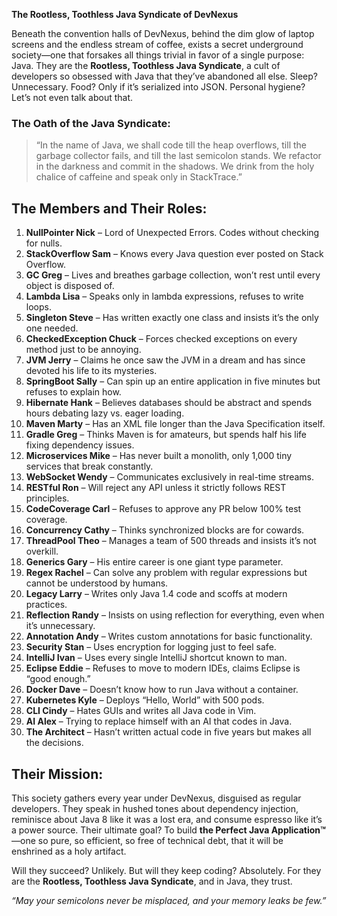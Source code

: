 **The Rootless, Toothless Java Syndicate of DevNexus**

Beneath the convention halls of DevNexus, behind the dim glow of laptop screens and the endless stream of coffee, exists a secret underground society—one that forsakes all things trivial in favor of a single purpose: Java. They are the **Rootless, Toothless Java Syndicate**, a cult of developers so obsessed with Java that they’ve abandoned all else. Sleep? Unnecessary. Food? Only if it’s serialized into JSON. Personal hygiene? Let’s not even talk about that.

### The Oath of the Java Syndicate:
> “In the name of Java, we shall code till the heap overflows, till the garbage collector fails, and till the last semicolon stands. We refactor in the darkness and commit in the shadows. We drink from the holy chalice of caffeine and speak only in StackTrace.”

## The Members and Their Roles:

1. **NullPointer Nick** – Lord of Unexpected Errors. Codes without checking for nulls.
2. **StackOverflow Sam** – Knows every Java question ever posted on Stack Overflow.
3. **GC Greg** – Lives and breathes garbage collection, won’t rest until every object is disposed of.
4. **Lambda Lisa** – Speaks only in lambda expressions, refuses to write loops.
5. **Singleton Steve** – Has written exactly one class and insists it’s the only one needed.
6. **CheckedException Chuck** – Forces checked exceptions on every method just to be annoying.
7. **JVM Jerry** – Claims he once saw the JVM in a dream and has since devoted his life to its mysteries.
8. **SpringBoot Sally** – Can spin up an entire application in five minutes but refuses to explain how.
9. **Hibernate Hank** – Believes databases should be abstract and spends hours debating lazy vs. eager loading.
10. **Maven Marty** – Has an XML file longer than the Java Specification itself.
11. **Gradle Greg** – Thinks Maven is for amateurs, but spends half his life fixing dependency issues.
12. **Microservices Mike** – Has never built a monolith, only 1,000 tiny services that break constantly.
13. **WebSocket Wendy** – Communicates exclusively in real-time streams.
14. **RESTful Ron** – Will reject any API unless it strictly follows REST principles.
15. **CodeCoverage Carl** – Refuses to approve any PR below 100% test coverage.
16. **Concurrency Cathy** – Thinks synchronized blocks are for cowards.
17. **ThreadPool Theo** – Manages a team of 500 threads and insists it’s not overkill.
18. **Generics Gary** – His entire career is one giant type parameter.
19. **Regex Rachel** – Can solve any problem with regular expressions but cannot be understood by humans.
20. **Legacy Larry** – Writes only Java 1.4 code and scoffs at modern practices.
21. **Reflection Randy** – Insists on using reflection for everything, even when it’s unnecessary.
22. **Annotation Andy** – Writes custom annotations for basic functionality.
23. **Security Stan** – Uses encryption for logging just to feel safe.
24. **IntelliJ Ivan** – Uses every single IntelliJ shortcut known to man.
25. **Eclipse Eddie** – Refuses to move to modern IDEs, claims Eclipse is “good enough.”
26. **Docker Dave** – Doesn’t know how to run Java without a container.
27. **Kubernetes Kyle** – Deploys “Hello, World” with 500 pods.
28. **CLI Cindy** – Hates GUIs and writes all Java code in Vim.
29. **AI Alex** – Trying to replace himself with an AI that codes in Java.
30. **The Architect** – Hasn’t written actual code in five years but makes all the decisions.

## Their Mission:
This society gathers every year under DevNexus, disguised as regular developers. They speak in hushed tones about dependency injection, reminisce about Java 8 like it was a lost era, and consume espresso like it’s a power source. Their ultimate goal? To build **the Perfect Java Application™**—one so pure, so efficient, so free of technical debt, that it will be enshrined as a holy artifact.

Will they succeed? Unlikely. But will they keep coding? Absolutely. For they are the **Rootless, Toothless Java Syndicate**, and in Java, they trust.

_“May your semicolons never be misplaced, and your memory leaks be few.”_

